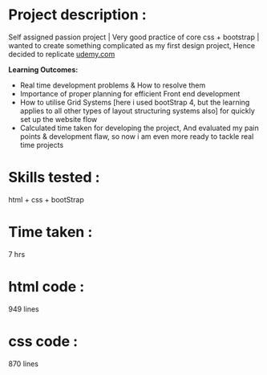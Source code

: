 # Project description : 
Self assigned passion project | Very good practice of core css + bootstrap | wanted to create something complicated as my first design project, Hence decided to replicate [udemy.com](https://www.udemy.com)

**Learning Outcomes:**
* Real time development problems & How to resolve them
* Importance of proper planning for efficient Front end development
* How to utilise Grid Systems [here i used bootStrap 4, but the learning applies to all other types of layout structuring systems also] for quickly set up the website flow
* Calculated time taken for developing the project, And evaluated my pain points & development flaw, so now i am even more ready to tackle real time projects

# Skills tested : 
html + css + bootStrap
# Time taken : 
7 hrs
# html code :
949 lines
# css code :
870 lines

